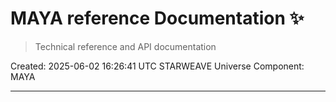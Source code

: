 # MAYA reference Documentation ✨

> Technical reference and API documentation

Created: 2025-06-02 16:26:41 UTC
STARWEAVE Universe Component: MAYA

---

